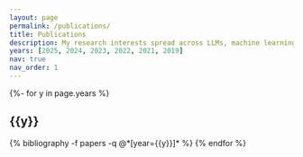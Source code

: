 ```yaml
---
layout: page
permalink: /publications/
title: Publications
description: My research interests spread across LLMs, machine learning, NLP and multimodal. Please refer to my publicatios below.
years: [2025, 2024, 2023, 2022, 2021, 2019]
nav: true
nav_order: 1
---
```


<!-- _pages/publications.md -->

<!-- Bibsearch Feature -->

<!-- {% include bib_search.liquid %} -->

<!-- <div class="publications">

{% bibliography %}

</div> -->

<div class="publications">

{%- for y in page.years %}
  <h2 class="year">{{y}}</h2>
  {% bibliography -f papers -q @*[year={{y}}]* %}
{% endfor %}

</div>